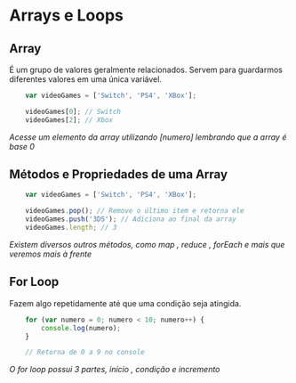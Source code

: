 # Arrays e Loops

## Array

É um grupo de valores geralmente relacionados. Servem para
guardarmos diferentes valores em uma única variável.

```js
    var videoGames = ['Switch', 'PS4', 'XBox'];

    videoGames[0]; // Switch
    videoGames[2]; // Xbox
```

*Acesse um elemento da array*
*utilizando [numero]*
*lembrando que a array é*
*base 0*

## Métodos e Propriedades de uma Array

```js
    var videoGames = ['Switch', 'PS4', 'XBox'];

    videoGames.pop(); // Remove o último item e retorna ele
    videoGames.push('3DS'); // Adiciona ao final da array
    videoGames.length; // 3
```

*Existem diversos outros métodos,*
*como map , reduce , forEach e*
*mais que veremos mais à frente*

## For Loop

Fazem algo repetidamente até que uma condição seja atingida.

```js
    for (var numero = 0; numero < 10; numero++) {
        console.log(numero);
    }

    // Retorna de 0 a 9 no console
```

*O for loop possui 3 partes,*
*início , condição e incremento*